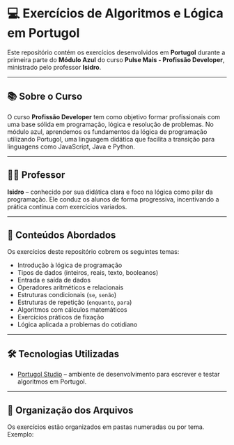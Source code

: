 # 💻 Exercícios de Algoritmos e Lógica em Portugol

Este repositório contém os exercícios desenvolvidos em **Portugol** durante a primeira parte do **Módulo Azul** do curso **Pulse Mais - Profissão Developer**, ministrado pelo professor **Isidro**.

---

## 📚 Sobre o Curso

O curso **Profissão Developer** tem como objetivo formar profissionais com uma base sólida em programação, lógica e resolução de problemas. No módulo azul, aprendemos os fundamentos da lógica de programação utilizando Portugol, uma linguagem didática que facilita a transição para linguagens como JavaScript, Java e Python.

---

## 👨‍🏫 Professor

**Isidro** – conhecido por sua didática clara e foco na lógica como pilar da programação. Ele conduz os alunos de forma progressiva, incentivando a prática contínua com exercícios variados.

---

## 🧠 Conteúdos Abordados

Os exercícios deste repositório cobrem os seguintes temas:

- Introdução à lógica de programação
- Tipos de dados (inteiros, reais, texto, booleanos)
- Entrada e saída de dados
- Operadores aritméticos e relacionais
- Estruturas condicionais (`se`, `senão`)
- Estruturas de repetição (`enquanto`, `para`)
- Algoritmos com cálculos matemáticos
- Exercícios práticos de fixação
- Lógica aplicada a problemas do cotidiano

---

## 🛠️ Tecnologias Utilizadas

- [Portugol Studio](https://portugol-webstudio.cubos.io/) – ambiente de desenvolvimento para escrever e testar algoritmos em Portugol.

---

## 📂 Organização dos Arquivos

Os exercícios estão organizados em pastas numeradas ou por tema. Exemplo:


